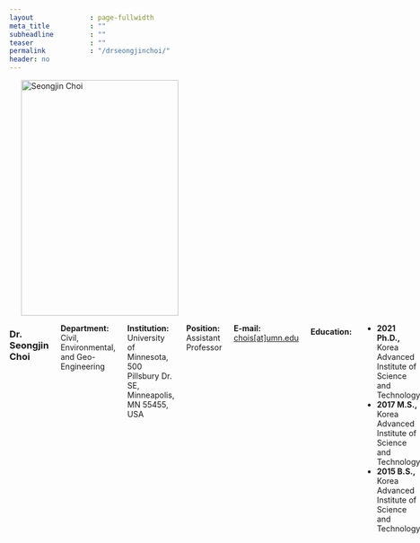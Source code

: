 ```yaml
---
layout              : page-fullwidth
meta_title          : ""
subheadline         : ""
teaser              : ""
permalink           : "/drseongjinchoi/"
header: no
---
```


<div class="row">
    <div class="small-4 columns">
        <h3></h3>
        <img src="{{ site.url }}/images/profile_sjchoi.jpg" alt="Seongjin Choi" style="width: 280px; height: 420px;">
    </div>
    <div class="small-8 columns">
        <h3>Dr. Seongjin Choi</h3>
        <p style="margin-bottom: 2px;"><strong>Department:</strong> Civil, Environmental, and Geo- Engineering</p>
        <p style="margin-bottom: 2px;"><strong>Institution:</strong> University of Minnesota, 500 Pillsbury Dr. SE, Minneapolis, MN 55455, USA</p>
        <p style="margin-bottom: 2px;"><strong>Position:</strong> Assistant Professor</p>
        <p style="margin-bottom: 2px;"><strong>E-mail:</strong> <a href="mailto:chois@umn.edu">chois[at]umn.edu</a></p>
        <h4>Education:</h4>
        <ul>
            <li><strong>2021 Ph.D.,</strong> Korea Advanced Institute of Science and Technology</li>
            <li><strong>2017 M.S.,</strong> Korea Advanced Institute of Science and Technology</li>
            <li><strong>2015 B.S.,</strong> Korea Advanced Institute of Science and Technology</li>
        </ul>
        <h4>Professional Career:</h4>
        <ul>
            <li><strong>2024.01 - Present:</strong> Assistant Professor at UMN</li>
            <li><strong>2022.01 - 2023.12:</strong> Postdoctoral Researcher at McGill University</li>
            <li><strong>2021.09 - 2021.11:</strong> Postdoctoral Researcher at KAIST</li>
        </ul>
        <h4>Academic Service:</h4>
        <ul >
            <li><strong>2023.06 - Present:</strong> Associate Editor of The Journal of the Korean Society of Transportation (JKST)</li>
            <li><strong>2023.07 - Present:</strong> Guest Editor of the special issue titled "Advanced Data Intelligence Theory and Practice in Transport 2023" in Journal of Advanced Transportation </li>
        </ul>
    </div>
</div>

